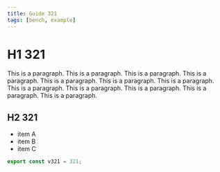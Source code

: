 ```yaml
---
title: Guide 321
tags: [bench, example]
---
```


# H1 321

This is a paragraph. This is a paragraph. This is a paragraph. This is a paragraph. This is a paragraph. This is a paragraph. This is a paragraph. This is a paragraph. This is a paragraph. This is a paragraph. This is a paragraph. This is a paragraph. 

## H2 321

- item A
- item B
- item C

```ts
export const v321 = 321;
```